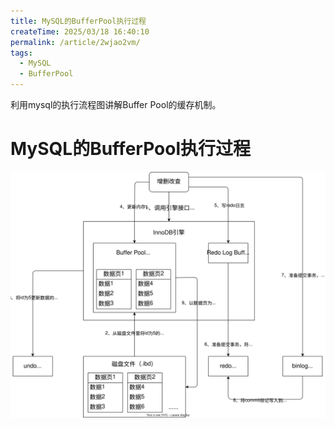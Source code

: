 ```yaml
---
title: MySQL的BufferPool执行过程
createTime: 2025/03/18 16:40:10
permalink: /article/2wjao2vm/
tags:
  - MySQL
  - BufferPool
---
```


利用mysql的执行流程图讲解Buffer Pool的缓存机制。

<!-- more -->

# MySQL的BufferPool执行过程

![mysql执行过程](images/mysql执行过程.svg)